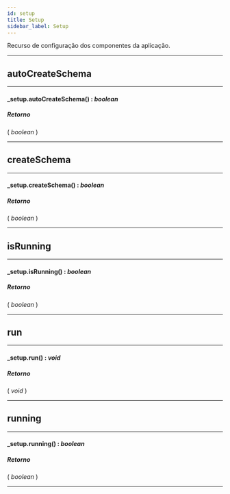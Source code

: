 ```yaml
---
id: setup
title: Setup
sidebar_label: Setup
---
```


Recurso de configuração dos componentes da aplicação.

---

## autoCreateSchema

---

#### _setup.autoCreateSchema() : _boolean_
##### Retorno

( _boolean_ )


---

## createSchema

---

#### _setup.createSchema() : _boolean_
##### Retorno

( _boolean_ )


---

## isRunning

---

#### _setup.isRunning() : _boolean_
##### Retorno

( _boolean_ )


---

## run

---

#### _setup.run() : _void_
##### Retorno

( _void_ )


---

## running

---

#### _setup.running() : _boolean_
##### Retorno

( _boolean_ )


---

